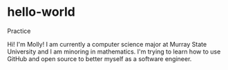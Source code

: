# hello-world
Practice

  Hi! I'm Molly!
  I am currently a computer science major at Murray State University and I am minoring in mathematics.
  I'm trying to learn how to use GitHub and open source to better myself as a software engineer.
